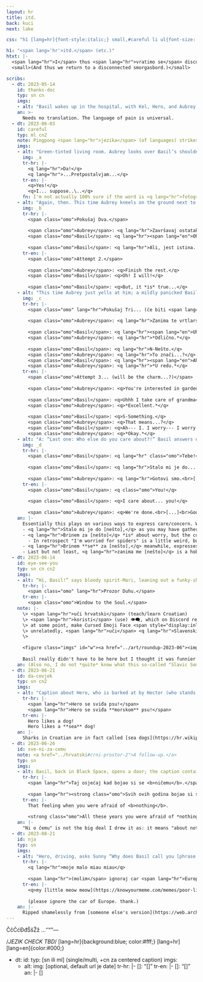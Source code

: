 ```yaml
---
layout: hr
title: itd.
back: kuci
next: lake

css: "h1 [lang=hr]{font-style:italic;} small,#careful li ul{font-size:.85em;} #thanks-doc hr,#eye-see-you hr{display:none;} @media only screen and (min-width:600px){.cn2 .tr p{text-align:center;}} #careful figure:nth-of-type(3){text-transform:uppercase;} @media only screen and (min-width:500px){#w img{max-width:400px;}} #w figcaption p{font-size:.85em; text-align:center; margin-top:0;} #w [lang=hr]{font-style:normal;} #eye-see-you .note{max-width:100%; background:0; padding:0 1em;} #sve-ni-za-cemu .note p{text-align:center;} /*color wheee*/ #careful{background:#737474; color:#eef1d7} #careful h2{color:#b0b2a5;} #careful .an a{text-decoration-color:#92938d;} #careful .an a:focus,#careful .an a:hover,#careful .an a:active{color:inherit; opacity:.75;} #careful ::selection{background:#5D6060;}"

h1: "<span lang='hr'>itd.</span> (etc.)"
htxt: |-
  <span lang="hr">I</span> thus <span lang="hr">vratimo se</span> disconnectedom smorgasbordu.  
  <small>(And thus we return to a disconnected smorgasbord.)</small>

scribs:
  - dt: 2023-05-14
    id: thanks-doc
    typ: sn cn
    imgs:
    - alt: "Basil wakes up in the hospital, with Kel, Hero, and Aubrey standing nearby. Hero: “Hey, Basil. How’re you feeling?” He holds up a card that reads “How much does it hurt?”, below which is a pain scale from 1 (Not at all!) to 3 (OK) to 5 (Horrid Agony). / Basil’s response: “P… Pet….”. Kel: “‘Pet’? You want Hector? /Here??/” Aubrey translates: “Five. He means five….”"
    an: >-
      Needs no translation. The language of pain is universal.
  - dt: 2023-06-03
    id: careful
    typ: ml cn2
    note: Pingpong <span lang="hr">jezika</span> (of languages) strikes [<span lang="hr">opet</span> (again)](../hrvatski/ostatak-aprila#jazz), but this time it's mostly self-explanatory.
    imgs:
    - alt: "Green-tinted living room. Aubrey looks over Basil’s shoulder as he attempts to match various Croatian words like puzzle pieces. The correct answers are written. Basil’s version, however, as read aloud by Aubrey: “‘You care about your flowers’… ‘You worry about your friends’… ‘You take care of photography’… and you’re interested in spiders.” Basil is affirmative. Aubrey… less so."
      img: _a
      tr-hr: |-
        <q lang="hr">Da!</q>  
        <q lang="hr">...Pretpostalvjam...</q>
      tr-en: |-
        <q>Yes!</q>  
        <q>I... suppose..\..</q>
      fn: I'm not actually 100% sure if the word is <q lang="hr">fotografi**ja**</q> (photograph) or <q lang="hr">fotografi**ranje**</q> (photography) because [Wikipedia](https://hr.wikipedia.org/wiki/Fotografija) implies the former??
    - alt: "Again, then. This time Aubrey kneels on the ground next to Basil, and hands him a paper and pencil. He misses the Croatian words, but in reply to “Fill in the blank,” Basl is eager. / He proceeds to stare, increasingly perturbed, because he can’t think of any examples. —unless: / (I care about): Sunny! (I worry about): Sunny! (I take care of): Sunny! The last one is also filled ‘Sunny’ but Aubrey interrupts: “No.” “H-huh?” “No. Stop it.” “B-But,” Basil protests, in Croatian even— Aubrey swipes the pencil anyway. “/No./”"
      img: _b
      tr-hr: |-
        <span class="omo">Pokušaj Dva.</span>
        
        <span class="omo">Aubrey</span>: <q lang="hr">Završavaj ostatak.</q>  
        <span class="omo">Basil</span>: <q lang="hr"><span lang="en">Oh!</span> Hoću!</q>
        
        <span class="omo">Basil</span>: <q lang="hr">Ali, jest istina...</q>
      tr-en: |-
        <span class="omo">Attempt 2.</span>
        
        <span class="omo">Aubrey</span>: <q>Finish the rest.</q>  
        <span class="omo">Basil</span>: <q>Oh! I will!</q>
        
        <span class="omo">Basil</span>: <q>But, it *is* true...</q>
    - alt: "This time Aubrey just yells at him; a mildly panicked Basil is loud right back. A: “What do you do for a hobby?” B: “I. I used to garden…?” A: “Good. [Translation, roughly.] / What or who would you take care of. /Other than Sunny/.” B: “Uhhh [attempted translation]” A: “[single word]. What concerns or worries you.” Basil answers something; clarification seems to be alright; A: “Well not—whatever”"
      img: _c
      tr-hr: |-
        <span class="omo" lang="hr">Pokušaj Tri... (će biti <span lang="en">charm</span>...?)</span>
        
        <span class="omo">Aubrey</span>: <q lang="hr">Zanima te vrtlarstvo.</q>
        
        <span class="omo">Basil</span>: <q lang="hr"><span lang="en">Uhhh</span> brinem se za baka---baku?</q>  
        <span class="omo">Aubrey</span>: <q lang="hr">*Odlično.*</q>
        
        <span class="omo">Basil</span>: <q lang="hr">N-Nešto.</q>  
        <span class="omo">Aubrey</span>: <q lang="hr">To znači...?</q>  
        <span class="omo">Basil</span>: <q lang="hr"><span lang="en">Ah---</span> B. Brinem--- Brinem za... *sve*.</q>  
        <span class="omo">Aubrey</span>: <q lang="hr">*U redu.*</q>
      tr-en: |-
        <span class="omo">Attempt 3... (will be the charm...?)</span>
        
        <span class="omo">Aubrey</span>: <q>You're interested in gardening.</q>
        
        <span class="omo">Basil</span>: <q>Uhhh I take care of grandma</q>  
        <span class="omo">Aubrey</span>: <q>*Excellent.*</q>
        
        <span class="omo">Basil</span>: <q>S-Something.</q>  
        <span class="omo">Aubrey</span>: <q>That means...?</q>  
        <span class="omo">Basil</span>: <q>Ah--- I. I worry--- I worry about... *everything*.</q>  
        <span class="omo">Aubrey</span>: <q>*Okay.*</q>
    - alt: "A: “Last one: Who else do you care about?!” Basil answers quickly, pointing at her. He even makes a full sentence out of it. In response Aubrey calls him a kiss-ass; Basil: “Yeah, but—” (she shoves him in the face, he continues anyway) “—uh, how’d I do?” Aubrey: “[One-word assessment]. Go home.” (Basil: “This… /is/ my house…”)"
      img: _d
      tr-hr: |-
        <span class="omo">Basil</span>: <q lang="hr" class="omo">Tebe!</q>
        
        <span class="omo">Basil</span>: <q lang="hr">Stalo mi je do... tebe!</q>
        
        <span class="omo">Aubrey</span>: <q lang="hr">Gotovi smo.<br>[...]<br>„Dobro. <span lang="en">Go home.</span></q>
      tr-en: |-
        <span class="omo">Basil</span>: <q class="omo">You!</q>
        
        <span class="omo">Basil</span>: <q>I care about... you!</q>
        
        <span class="omo">Aubrey</span>: <q>We're done.<br>[...]<br>Good. Go home.</q>
    an: |-
      Essentially this plays on various ways to express care/concern. Which I *think* the sequence covers as-is, but for extra clarity (all examples in first-person singular):
      - <q lang="hr">Stalo mi je do [nešto],</q> as you may have gathered from [last round](../hrvatski/yaoi#yaoi), ≈ "I care about [something]," [specifically](https://www.easy-croatian.com/2014/11/52.html) like one might care about a friend. <q lang="hr">Stalo mi je do mojih prijatelja</q> ≈ "I care about my friends."
      - <q lang="hr">Brinem za [nešto]</q> *is* about worry, but the connotations aren't positive; think "I worry about you (because you're in trouble, I'm afraid for you)."
        - In retrospect "I'm worried for spiders" is a little weird, but Basil being Basil I guess it kiiinda works anyway?
      - <q lang="hr">Brinem **se** za [nešto],</q> meanwhile, expresses that the speaker cares for something in the taking-care-of way.
      - Last but not least, <q lang="hr">zanima me [nešto]</q> is a hobby-type care/interest. Basil being interested in spiders isn't... *technically* wrong..\..
  - dt: 2023-06-14
    id: eye-see-you
    typ: sn cn cn2
    imgs:
    - alt: “Hi, Basil!” says bloody spirit-Mari, leaning out a funky-shaped “window” (same shape as above) and waving to Basil. Basil is not facing her.
      tr-hr: |-
        <span class="omo" lang="hr">Prozor Duhu.</span>
      tr-en: |-
        <span class="omo">Window to the Soul.</span>
    note: |-
      \> <span lang="hr">uči hrvatski</span> (teach/learn Croatian)  
      \> <span lang="hr">koristi</span> (use) 👁️‍🗨️, which on Discord renders as a black speech bubble with an eye in it, to indicate <a href="../hrvatski#crni-prostor"><span lang="hr">riječi "Crnog&nbsp;Prostora"</span> (words of "Black&nbsp;Space")</a>  
      \> at some point, make Cursed Emoji Face <span style="display:inline-block;">"👁️👄👁️"</span> but with the Other eye  
      \> unrelatedly, <span lang="hr">uči</span> <q lang="hr">Slavenski Nešto</q>  
      \> 
      
      <figure class="imgs" id="w"><a href="../art/roundup-2023-06"><img src="../assets/img/hr/2023-06-05.png" alt="Cursed Emoji Face, but with a different shape for the eyes. Basil, in the foreground, mutters the following:" title="Cursed Emoji Face, but with a different shape for the eyes. Basil, in the foreground, mutters as below:"></a><figcaption><p>“<span lang="hr">Koji</span>… actual <span lang="hr">kurac</span>…” ≈ “What… the actual fuck…”</p></figcaption></figure>
      
      Basil really didn't have to be here but I thought it was funnier that way. Cue this:
    an: (Also no, I do not *quite* know what this so-called "Slavic Something" is yet..\..)
  - dt: 2023-06-21
    id: da-covjek
    typ: sn cn2
    imgs:
    - alt: "Caption about Hero, who is barked at by Hector (who stands angrily by the door) and says “Yes, boss! On it, boss!” / Second caption looks near identical to the first but with an additional word; “/Atta/ good boy! You want a bonus?” asks Jawsum. (Headspace-Hero salutes; “Not necessary, boss!”) (Jawsum is pleased. “Correct answer!”)"
      tr-hr: |-
        <span lang="hr">Hero se sviđa psu!</span>  
        <span lang="hr">Hero se sviđa **morskom** psu!</span>
      tr-en: |-
        Hero likes a dog!  
        Hero likes a **sea** dog!
    an: |-
      Sharks in Croatian are in fact called [sea dogs](https://hr.wikipedia.org/wiki/Morski_psi). (<span lang="hr"><q>Vau,</q> usput</span> (by the way), is [the Croatian version of "bark" (dog sound)](https://en.wikipedia.org/wiki/Cross-linguistic_onomatopoeias#Cats_and_dogs).)
  - dt: 2023-06-26
    id: sve-ni-za-cemu
    note: <a href="../hrvatski#crni-prostor-2">A follow-up.</a>
    typ: sn
    imgs:
    - alt: Basil, back in Black Space, opens a door; the caption contains a word with close resemblance to something that came up before. Second panel, the word is emphasized, and Basil is very melodramatically distressed about it.
      tr-hr: |-
        <span lang="hr">Taj osjećaj kad bojao si se <b>ničemu</b>.</span>
        
        <span lang="hr"><strong class="omo">Svih ovih godina bojao si se *ničemu*</strong></span>
      tr-en: |-
        That feeling when you were afraid of <b>nothing</b>.
        
        <strong class="omo">All these years you were afraid of *nothing*</strong>
    an: |-
      "Ni o čemu" is not the big deal I drew it as: it means "about nothing." As for why the word <q lang="hr">ničemu</q> ("nothing," on its own) gets split? Grammatical shenanigans. Which are not actually that complicated now that I have context but, once more in the name of art, [Exaggerated Reaction Funney](https://knowyourmeme.com/memes/dramatic-dmitry)..\..
  - dt: 2023-08-21
    id: nja
    typ: sn
    imgs:
    - alt: "Hero, driving, asks Sunny “Why does Basil call you [phrase in Croatian]?”. Thought box from Sunny: “You’re going to stop talking for a little while.”"
      tr-hr: |-
        <q lang="hr">moje malo miau miau</q>
        
        <span lang="hr">(molim</span> ignoraj car <span lang="hr">Europi. hvala.)</span>
      tr-en: |-
        <q>my [little meow meow](https://knowyourmeme.com/memes/poor-little-meow-meow)</q>
        
        (please ignore the car of Europe. thank.)
    an: |-
      Ripped shamelessly from [someone else's version](https://web.archive.org/web/20230824132530/https://nitter.net/lunectar/status/1536848167802634240). The note about the European car is because Hero is on the viewer's left, same as [the original meme](https://knowyourmeme.com/memes/why-does-x-call-you-babygirl), and that's normally something I would've redrawn to "fix" but I didn't notice until too late. Oh well!
---
```

ČčĆćĐđŠšŽž
…‘’“”—

 /*JEZIK CHECK TBD*/ [lang=hr]{background:blue; color:#fff;} [lang=hr] [lang=en]{color:#000;}

  - dt: 
    id: 
    typ: [sn ili ml] (single/multi, +cn za centered caption)
    imgs:
    - alt: 
      img: [optional, default url je date]
      tr-hr: |-
        <span class="omo">[]</span>: <q lang="hr">[]</q>
      tr-en: |-
        <span class="omo">[]</span>: <q>[]</q>
    an: |-
      []